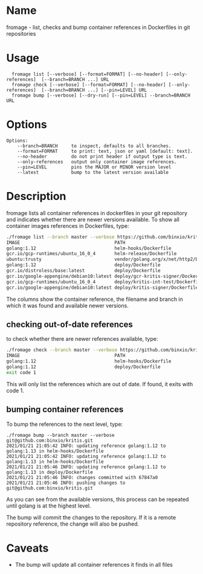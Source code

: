 # Name
  fromage - list, checks and bump container references in Dockerfiles in git repositories

# Usage

```
  fromage list [--verbose] [--format=FORMAT] [--no-header] [--only-references]  [--branch=BRANCH ...] URL
  fromage check [--verbose] [--format=FORMAT] [--no-header] [--only-references]  [--branch=BRANCH ...] [--pin=LEVEL] URL
  fromage bump [--verbose] [--dry-run] [--pin=LEVEL] --branch=BRANCH URL
```
# Options

```
Options:
    --branch=BRANCH     to inspect, defaults to all branches.
    --format=FORMAT     to print: text, json or yaml [default: text].
    --no-header         do not print header if output type is text.
    --only-references   output only container image references.
    --pin=LEVEL         pins the MAJOR or MINOR version level
    --latest            bump to the latest version available
```

# Description
fromage lists all container references in dockerfiles in your git repository and indicates whether there are
newer versions available. To show all container images references in Dockerfiles, type:

```sh
./fromage list --branch master --verbose https://github.com/binxio/kritis
IMAGE                                   PATH                                            BRANCH  NEWER
golang:1.12                             helm-hooks/Dockerfile                           master  1.13,1.14,1.15
gcr.io/gcp-runtimes/ubuntu_16_0_4       helm-release/Dockerfile                         master  
ubuntu:trusty                           vendor/golang.org/x/net/http2/Dockerfile        master  
golang:1.12                             deploy/Dockerfile                               master  1.13,1.14,1.15
gcr.io/distroless/base:latest           deploy/Dockerfile                               master  
gcr.io/google-appengine/debian10:latest deploy/gcr-kritis-signer/Dockerfile             master  
gcr.io/gcp-runtimes/ubuntu_16_0_4       deploy/kritis-int-test/Dockerfile               master  
gcr.io/google-appengine/debian10:latest deploy/kritis-signer/Dockerfile                 master  
```

The columns show the container reference, the filename and branch in which it was found and available newer
versions.

## checking out-of-date references
to check whether there are newer references available, type:  
```sh
./fromage check --branch master --verbose https://github.com/binxio/kritis
IMAGE                                   PATH                                            BRANCH  NEWER
golang:1.12                             helm-hooks/Dockerfile                           master  1.13,1.14,1.15
golang:1.12                             deploy/Dockerfile                               master  1.13,1.14,1.15
exit code 1
```
This will only list the references which are out of date. If found, it exits with code 1.


## bumping container references
To bump the references to the next level, type:

```
./fromage bump --branch master --verbose git@github.com:binxio/kritis.git
2021/01/21 21:05:42 INFO: updating reference golang:1.12 to golang:1.13 in helm-hooks/Dockerfile
2021/01/21 21:05:42 INFO: updating reference golang:1.12 to golang:1.13 in helm-hooks/Dockerfile
2021/01/21 21:05:46 INFO: updating reference golang:1.12 to golang:1.13 in deploy/Dockerfile
2021/01/21 21:05:46 INFO: changes committed with 67847a0
2021/01/21 21:05:46 INFO: pushing changes to git@github.com:binxio/kritis.git
``` 

As you can see from the available versions, this process can be repeated until golang is at 
the highest level.

The bump will commit the changes to the repository. If it is a 
remote repository reference, the change will also be pushed.

# Caveats
- The bump will update all container references it finds in all files